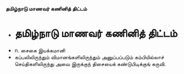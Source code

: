 **தமிழ்நாடு மாணவர் கணினித் திட்டம்**
- # தமிழ்நாடு மாணவர் கணினித் திட்டம்
- n. சைகை இயக்கமானி
- கப்பலிலிருந்தும் விமானங்களிலிருந்தும் அனுப்பப்படும் கம்பியில்லாச் செய்திகளிலிருந்து அவை இருக்குந் திசையைக் கண்டுபிடிக்குங் கருவி.

